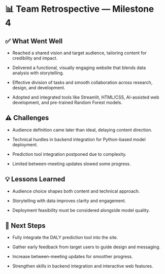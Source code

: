 # 📊 Team Retrospective — Milestone 4

## ✅ What Went Well

- Reached a shared vision and target audience, tailoring content for
credibility and impact.

- Delivered a functional, visually engaging website that blends data analysis
with storytelling.

- Effective division of tasks and smooth collaboration across research,
design, and development.

- Adopted and integrated tools like Streamlit, HTML/CSS, AI-assisted web
development, and pre-trained Random Forest models.

## ⚠️ Challenges

- Audience definition came later than ideal, delaying content direction.

- Technical hurdles in backend integration for Python-based model deployment.

- Prediction tool integration postponed due to complexity.

- Limited between-meeting updates slowed some progress.

## 💡 Lessons Learned

- Audience choice shapes both content and technical approach.

- Storytelling with data improves clarity and engagement.

- Deployment feasibility must be considered alongside model quality.

## 🔄 Next Steps

- Fully integrate the DALY prediction tool into the site.

- Gather early feedback from target users to guide design and messaging.

- Increase between-meeting updates for smoother progress.

- Strengthen skills in backend integration and interactive web features.
